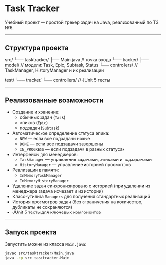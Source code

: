 # Task Tracker

Учебный проект — простой трекер задач на Java, реализованный по ТЗ №6.  

---

## Структура проекта



src/
└── tasktracker/
├── Main.java // точка входа
└── tracker/
├── model/ // модели: Task, Epic, Subtask, Status
└── controllers/ // TaskManager, HistoryManager и их реализации

test/
└── tracker/
└── controllers/ // JUnit 5 тесты


---

## Реализованные возможности

- Создание и хранение:
  - обычных задач (`Task`)
  - эпиков (`Epic`)
  - подзадач (`Subtask`)
- Автоматическое определение статуса эпика:
  - `NEW` — если все подзадачи новые
  - `DONE` — если все подзадачи завершены
  - `IN_PROGRESS` — если подзадачи в разных статусах
- Интерфейсы для менеджеров:
  - `TaskManager` — управление задачами, эпиками и подзадачами
  - `HistoryManager` — управление историей просмотров
- Реализации в памяти:
  - `InMemoryTaskManager`
  - `InMemoryHistoryManager`
- Удаление задач синхронизировано с историей (при удалении из менеджера задача исчезает и из истории)
- Класс-утилита `Managers` для получения стандартных реализаций
- История просмотров задач (без ограничения на количество, дубликаты не сохраняются)
- JUnit 5 тесты для ключевых компонентов

---

## Запуск проекта

Запустить можно из класса `Main.java`:

```bash
javac src/tasktracker/Main.java
java -cp src tasktracker.Main
